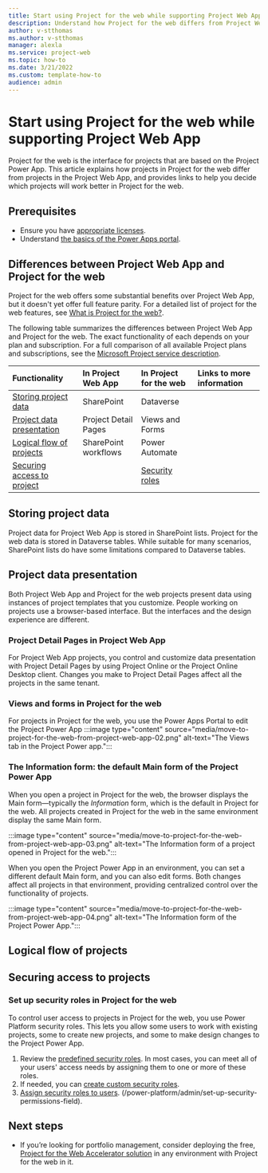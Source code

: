 ```yaml
---
title: Start using Project for the web while supporting Project Web App
description: Understand how Project for the web differs from Project Web App. Learn to administer and customize the Project Power App to control projects in Project for the web. Start supporting Project for the web for new projects.
author: v-stthomas
ms.author: v-stthomas
manager: alexla
ms.service: project-web
ms.topic: how-to
ms.date: 3/21/2022
ms.custom: template-how-to
audience: admin
---
```


# Start using Project for the web while supporting Project Web App

Project for the web is the interface for projects that are based on the Project Power App. This article explains how projects in Project for the web differ from projects in the Project Web App, and provides links to help you decide which projects will work better in Project for the web.

## Prerequisites

- Ensure you have [appropriate licenses](/power-platform/admin/powerapps-flow-licensing-faq).
- Understand [the basics of the Power Apps portal](/learn/paths/get-started-power-apps-portals).

## Differences between Project Web App and Project for the web

Project for the web offers some substantial benefits over Project Web App, but it doesn't yet offer full feature parity. For a detailed list of project for the web features, see [What is Project for the web?](https://support.microsoft.com/office/what-is-project-for-the-web-c19b2421-3c9d-4037-97c6-f66b6e1d2eb5).

The following table summarizes the differences between Project Web App and Project for the web. The exact functionality of each depends on your plan and subscription. For a full comparison of all available Project plans and subscriptions, see the [Microsoft Project service description](/office365/servicedescriptions/project-online-service-description/project-online-service-description).

| Functionality | In Project Web App | In Project for the web | Links to more information |
| :-- | :-- | :-- | :-- |
| [Storing project data](#storing-project-data) | SharePoint | Dataverse |  |
| [Project data presentation](#project-data-presentation) | Project Detail Pages | Views and Forms |  |
| [Logical flow of projects](#logical-flow-of-projects) | SharePoint workflows | Power Automate |  |
| [Securing access to project](#securing-access-to-projects) |  | [Security roles](project-for-the-web-security-roles.md) |  |

## Storing project data

Project data for Project Web App is stored in SharePoint lists. Project for the web data is stored in Dataverse tables. While suitable for many scenarios, SharePoint lists do have some limitations compared to Dataverse tables.

## Project data presentation

Both Project Web App and Project for the web projects present data using instances of project templates that you customize. People working on projects use a browser-based interface. But the interfaces and the design experience are different.

### Project Detail Pages in Project Web App

For Project Web App projects, you control and customize data presentation with Project Detail Pages by using Project Online or the Project Online Desktop client. Changes you make to Project Detail Pages affect all the projects in the same tenant.

### Views and forms in Project for the web

For projects in Project for the web, you use the Power Apps Portal to edit the Project Power App
:::image type="content" source="media/move-to-project-for-the-web-from-project-web-app-02.png" alt-text="The Views tab in the Project Power app.":::

### The Information form: the default Main form of the Project Power App

When you open a project in Project for the web, the browser displays the Main form&mdash;typically the *Information* form, which is the default in Project for the web. All projects created in Project for the web in the same environment display the same Main form.

   :::image type="content" source="media/move-to-project-for-the-web-from-project-web-app-03.png" alt-text="The Information form of a project opened in Project for the web.":::

When you open the Project Power App in an environment, you can set a different default Main form, and you can also edit forms. Both changes affect all projects in that environment, providing centralized control over the functionality of projects.
  
   :::image type="content" source="media/move-to-project-for-the-web-from-project-web-app-04.png" alt-text="The Information form of the Project Power App.":::

## Logical flow of projects

## Securing access to projects

### Set up security roles in Project for the web

To control user access to projects in Project for the web, you use Power Platform security roles. This lets you allow some users to work with existing projects, some to create new projects, and some to make design changes to the Project Power App.

1. Review the [predefined security roles](/power-platform/admin/database-security#environments-with-a-dataverse-database). In most cases, you can meet all of your users' access needs by assigning them to one or more of these roles.
1. If needed, you can [create custom security roles](/power-platform/admin/database-security#create-or-configure-a-custom-security-role).
1. [Assign security roles to users](/power-platform/admin/database-security#assign-security-roles-to-users-in-an-environment-that-has-a-dataverse-database).
(/power-platform/admin/set-up-security-permissions-field).

## Next steps

- If you’re looking for portfolio management, consider deploying the free, [Project for the Web Accelerator solution](https://aka.ms/projaccelerator) in any environment with Project for the web in it.
